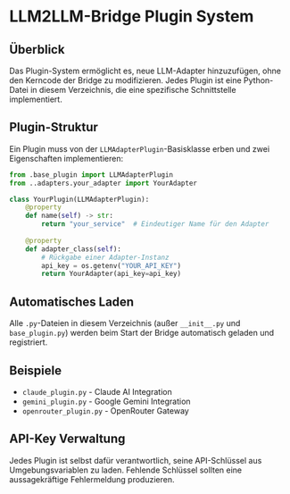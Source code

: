 # LLM2LLM-Bridge Plugin System

## Überblick

Das Plugin-System ermöglicht es, neue LLM-Adapter hinzuzufügen, ohne den Kerncode der Bridge zu modifizieren. Jedes Plugin ist eine Python-Datei in diesem Verzeichnis, die eine spezifische Schnittstelle implementiert.

## Plugin-Struktur

Ein Plugin muss von der `LLMAdapterPlugin`-Basisklasse erben und zwei Eigenschaften implementieren:

```python
from .base_plugin import LLMAdapterPlugin
from ..adapters.your_adapter import YourAdapter

class YourPlugin(LLMAdapterPlugin):
    @property
    def name(self) -> str:
        return "your_service"  # Eindeutiger Name für den Adapter
    
    @property
    def adapter_class(self):
        # Rückgabe einer Adapter-Instanz
        api_key = os.getenv("YOUR_API_KEY")
        return YourAdapter(api_key=api_key)
```

## Automatisches Laden

Alle `.py`-Dateien in diesem Verzeichnis (außer `__init__.py` und `base_plugin.py`) werden beim Start der Bridge automatisch geladen und registriert.

## Beispiele

- `claude_plugin.py` - Claude AI Integration
- `gemini_plugin.py` - Google Gemini Integration
- `openrouter_plugin.py` - OpenRouter Gateway

## API-Key Verwaltung

Jedes Plugin ist selbst dafür verantwortlich, seine API-Schlüssel aus Umgebungsvariablen zu laden. Fehlende Schlüssel sollten eine aussagekräftige Fehlermeldung produzieren.